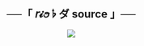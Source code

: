 <h2 align="center">
    ──「 𝘳𝓲ꪮ 𝄬 ダ source 」──
</h2>

<p align="center">
  <img src="https://telegra.ph//file/c3b3678b3c60868f67800.jpg">
</p>

